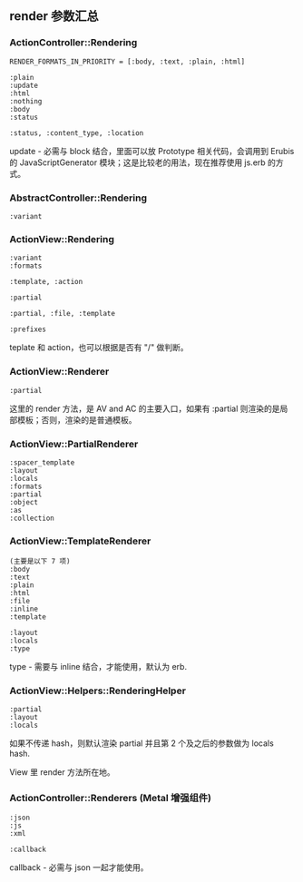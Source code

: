 ## render 参数汇总

### ActionController::Rendering

```
RENDER_FORMATS_IN_PRIORITY = [:body, :text, :plain, :html]

:plain
:update
:html
:nothing
:body
:status

:status, :content_type, :location
```

update - 必需与 block 结合，里面可以放  Prototype 相关代码，会调用到 Erubis 的 JavaScriptGenerator 模块；这是比较老的用法，现在推荐使用 js.erb 的方式。

### AbstractController::Rendering

```
:variant
```


### ActionView::Rendering

```
:variant
:formats

:template, :action

:partial

:partial, :file, :template

:prefixes
```

teplate 和 action，也可以根据是否有 "/" 做判断。

### ActionView::Renderer

```
:partial
```

这里的 render 方法，是 AV and AC 的主要入口，如果有 :partial 则渲染的是局部模板；否则，渲染的是普通模板。

### ActionView::PartialRenderer

```
:spacer_template
:layout
:locals
:formats
:partial
:object
:as
:collection
```


### ActionView::TemplateRenderer

```
(主要是以下 7 项)
:body
:text
:plain
:html
:file
:inline
:template

:layout
:locals
:type
```

type - 需要与 inline 结合，才能使用，默认为 erb.

### ActionView::Helpers::RenderingHelper

```
:partial
:layout
:locals
```

如果不传递 hash，则默认渲染 partial 并且第 2 个及之后的参数做为 locals hash.

View 里 render 方法所在地。

### ActionController::Renderers (Metal 增强组件)

```
:json
:js
:xml

:callback
```

callback - 必需与 json 一起才能使用。





